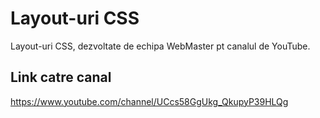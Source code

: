 # Layout-uri CSS
 Layout-uri CSS, dezvoltate de echipa WebMaster pt canalul de YouTube.
 
 ## Link catre canal
 
https://www.youtube.com/channel/UCcs58GgUkg_QkupyP39HLQg
